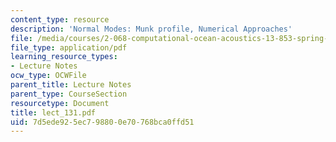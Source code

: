 ```yaml
---
content_type: resource
description: 'Normal Modes: Munk profile, Numerical Approaches'
file: /media/courses/2-068-computational-ocean-acoustics-13-853-spring-2003/7d5ede925ec798800e70768bca0ffd51_lect_131.pdf
file_type: application/pdf
learning_resource_types:
- Lecture Notes
ocw_type: OCWFile
parent_title: Lecture Notes
parent_type: CourseSection
resourcetype: Document
title: lect_131.pdf
uid: 7d5ede92-5ec7-9880-0e70-768bca0ffd51
---
```

